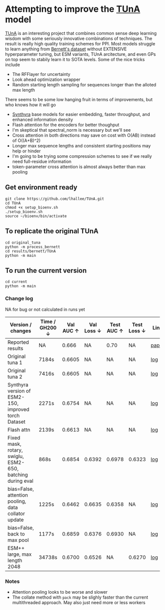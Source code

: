 # Attempting to improve the [TUnA](https://github.com/Wang-lab-UCSD/TUnA) model

[TUnA](https://github.com/Wang-lab-UCSD/TUnA/tree/8cd8b079cae26ae6f431adaf9dcae591ba401d1a) is an interesting project that combines common sense deep learning wisdom with some seriously innovative combinations of techniques. The result is really high quality training schemes for PPI. Most models struggle to learn anything from [Bernett's dataset](https://huggingface.co/datasets/Synthyra/bernett_gold_ppi) without EXTENSIVE hyperparameter tuning, but ESM variants, TUnA arcitecture, and even GPs on top seem to stabily learn it to SOTA levels. Some of the nice tricks include
- The RFFlayer for uncertainty
- Look ahead optimization wrapper
- Random starting length sampling for sequences longer than the alloted max length

There seems to be some low hanging fruit in terms of improvements, but who knows how it will go
- [Synthyra](https://huggingface.co/Synthyra) base models for easier embedding, faster throughput, and enhanced information density
- Flash attention for the encoders for better thoughput
- I'm skeptical that spectral_norm is necessary but we'll see
- Cross attention in both directions may save on cost with O(AB) instead of O((A+B)^2)
- Longer max sequence lengths and consistent starting positions may help or hinder
- I'm going to be trying some compression schemes to see if we really need full-residue information
- token-parameter cross attention is almost always better than max pooling

## Get environment ready
```
git clone https://github.com/lhallee/TUnA.git
cd TUnA
chmod +x setup_bioenv.sh
./setup_bioenv.sh
source ~/bioenv/bin/activate
```

## To replicate the original TUnA
```
cd original_tuna
python -m process_bernett
cd results/bernett/TUnA
python -m main
```

## To run the current version
```
cd current
python -m main
```

### Change log
NA for bug or not calculated in runs yet

| Version / changes | Time / GH200 ↓ | Val AUC ↑ | Val Loss ↓ | Test AUC ↑ | Test Loss ↓ | Link |
|-|-|-|-|-|-|-|
| Reported results | NA | 0.666 | NA | 0.70 | NA |[paper](https://academic.oup.com/bib/article/25/5/bbae359/7720609#476124851) |
| Original tuna 1 | 7184s | 0.6605 | NA | NA | NA | [log](original_tuna/results/bernett/TUnA/original_tuna_1.txt) |
| Original tuna 2 | 7416s | 0.6605 | NA | NA | NA | [log](original_tuna/results/bernett/TUnA/original_tuna_2.txt) |
| Synthyra version of ESM2-150, improved torch Dataset | 2271s | 0.6754 | NA | NA | NA | [log](runs/1/switch_to_synthyra_4_13_25.txt) |
| Flash attn | 2139s | 0.6613 | NA | NA | NA |[log](runs/2/flash_attn_4_13_25.txt) |
| Fixed mask, rotary, swiglu, ESM2-650, batching during eval | 868s | 0.6854 | 0.6392 | 0.6978 | 0.6323 |[log](runs/3/650_4_14_25.txt) |
| bias=False, attention pooling, data collator update| 1225s | 0.6462 | 0.6635 | 0.6358 | NA | [log](runs/4/attention_pool_4_14_25.txt) |
| bias=False, back to max pool | 1177s | 0.6859 | 0.6376 | 0.6930 | NA |[log](runs/5/bias_false_4_14_25.txt) |
| ESM++ large, max length 2048| 34738s | 0.6700 | 0.6526 | NA | 0.6270 |[log](runs/6/2048_4_14_25.txt) |


### Notes
- Attention pooling looks to be worse and slower
- The collate method with `pack` may be slighly faster than the current multithreaded approach. May also just need more or less workers